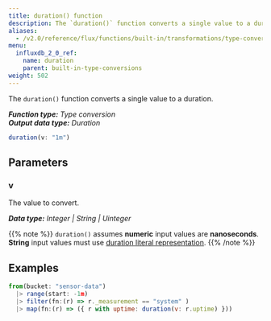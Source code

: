 ```yaml
---
title: duration() function
description: The `duration()` function converts a single value to a duration.
aliases:
  - /v2.0/reference/flux/functions/built-in/transformations/type-conversions/duration/
menu:
  influxdb_2_0_ref:
    name: duration
    parent: built-in-type-conversions
weight: 502
---
```


The `duration()` function converts a single value to a duration.

_**Function type:** Type conversion_  
_**Output data type:** Duration_

```js
duration(v: "1m")
```

## Parameters

### v
The value to convert.

_**Data type:** Integer | String | Uinteger_

{{% note %}}
`duration()` assumes **numeric** input values are **nanoseconds**.
**String** input values must use [duration literal representation](/v2.0/reference/flux/language/lexical-elements/#duration-literals).
{{% /note %}}

## Examples
```js
from(bucket: "sensor-data")
  |> range(start: -1m)
  |> filter(fn:(r) => r._measurement == "system" )
  |> map(fn:(r) => ({ r with uptime: duration(v: r.uptime) }))
```
